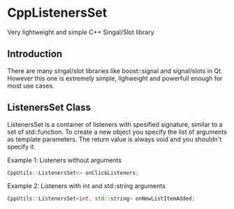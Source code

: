 # CppListenersSet
Very lightweight and simple C++ Singal/Slot library

## Introduction
There are many singal/slot libraries like boost::signal and signal/slots in Qt. However this one is extremely simple, lighweight and powerfull enough for most use cases.

## ListenersSet Class
ListenersSet is a container of listeners with spesified signature, similar to a set of std::function. To create a new object you specify the list of arguments as template parameters. The return value is always void and you shouldn't specify it.

Example 1: Listeners without arguments
```C++
CppUtils::ListenersSet<> onClickListeners;
```

Example 2: Listeners with int and std::string arguments
```C++
CppUtils::ListenersSet<int, std::string> onNewListItemAdded;
```
